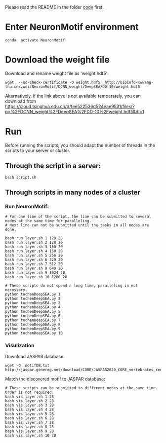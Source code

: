 
Please read the README in the folder [code](https://github.com/wzthu/NeuronMotif/tree/master/nm/code) first.

# Enter NeuronMotif environment

```
conda  activate NeuronMotif
```

# Download the weight file

Download and rename weight file as 'weight.hdf5':

```
wget  --no-check-certificate -O weight.hdf5  http://bioinfo-xwwang-thu.cn/zwei/NeuronMotif/DCNN_weight/DeepSEA/DD-10/weight.hdf5
```

Alternatively, if the link above is not available temperately, you can download from https://cloud.tsinghua.edu.cn/d/fee522536d524eae9531/files/?p=%2FDCNN_weight%2FDeepSEA%2FDD-10%2Fweight.hdf5&dl=1

# Run

Before running the scripts, you should adapt the number of threads in the scripts to your server or cluster.

## Through the script in a server:


```
bash script.sh
```

## Through scripts in many nodes of a cluster

### Run NeuronMotif:

```
# For one line of the script, the line can be submitted to several nodes at the same time for paralleling. 
# Next line can not be submitted until the tasks in all nodes are done.

bash run.layer.sh 1 128 20
bash run.layer.sh 2 128 20
bash run.layer.sh 3 160 20
bash run.layer.sh 4 160 20
bash run.layer.sh 5 256 20
bash run.layer.sh 6 320 20
bash run.layer.sh 7 512 20
bash run.layer.sh 8 640 20
bash run.layer.sh 9 1024 20
bash run.layer.sh 10 1280 20
```

```
# These scripts do not spend a long time, paralleling in not necessary.
python tochenDeepSEA.py 1
python tochenDeepSEA.py 2
python tochenDeepSEA.py 3
python tochenDeepSEA.py 4
python tochenDeepSEA.py 5
python tochenDeepSEA.py 6
python tochenDeepSEA.py 7
python tochenDeepSEA.py 8
python tochenDeepSEA.py 9
python tochenDeepSEA.py 10
```

### Visulization

Download JASPAR database:

```
wget -O  motifDB.txt  http://jaspar.genereg.net/download/CORE/JASPAR2020_CORE_vertebrates_redundant_pfms_meme.txt
```

Match the discovered motif to JASPAR database:

```
# These scripts can be submitted to different nodes at the same time. Order is not required. 
bash vis.layer.sh 1 28
bash vis.layer.sh 2 28
bash vis.layer.sh 3 28
bash vis.layer.sh 4 28
bash vis.layer.sh 5 28
bash vis.layer.sh 6 28
bash vis.layer.sh 7 28
bash vis.layer.sh 8 28
bash vis.layer.sh 9 28
bash vis.layer.sh 10 28
```


